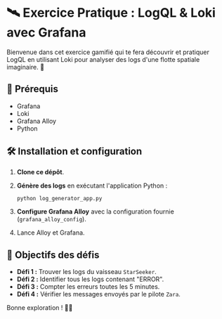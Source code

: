 # 🛰️ Exercice Pratique : LogQL & Loki avec Grafana

Bienvenue dans cet exercice gamifié qui te fera découvrir et pratiquer LogQL en utilisant Loki pour analyser des logs d'une flotte spatiale imaginaire. 🚀

## 🚧 Prérequis

- Grafana
- Loki
- Grafana Alloy
- Python

## 🛠️ Installation et configuration

1. **Clone ce dépôt**.

2. **Génère des logs** en exécutant l'application Python :

    ```bash
    python log_generator_app.py
    ```

3. **Configure Grafana Alloy** avec la configuration fournie (`grafana_alloy_config`).

4. Lance Alloy et Grafana.

## 🎯 Objectifs des défis

- **Défi 1 :** Trouver les logs du vaisseau `StarSeeker`.
- **Défi 2 :** Identifier tous les logs contenant "ERROR".
- **Défi 3 :** Compter les erreurs toutes les 5 minutes.
- **Défi 4 :** Vérifier les messages envoyés par le pilote `Zara`.

Bonne exploration ! 🌌🚀
